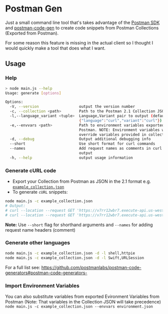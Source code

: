 # Postman Gen
Just a small command line tool that's takes advantage of the [Postman SDK](https://github.com/postmanlabs/postman-collection) and [postman-code-gen](https://github.com/postmanlabs/postman-code-generators#postman-code-generators-) to create code snippets from Postman Collections (Exported from Postman).

For some reason this feature is missing in the actual client so I thought I would quickly make a tool that does what I want.

## Usage
### Help
```bash
> node main.js --help
Usage: generate [options]

Options:
  -V, --version                  output the version number
  -c, --collection <path>        Path to the Postman 2.1 Collection JSON
  -l,--language_variant <tuple>  Language,Variant pair to output (default:
                                 {"language":"curl","variant":"curl"})
  -e,--envvars <path>            Path to environment variables exported from
                                 Postman. NOTE: Environment variables will not
                                 override variables provided in collection
  -d, --debug                    Output additional debugging info
  --short                        Use short format for curl commands
  --names                        Add request names as comments in curl commands
                                 output
  -h, --help                     output usage information
```
### Generate cURL code
- Export your Collection from Postman as JSON in the 2.1 format e.g. [`example_collection.json`](./example_collection.json)
- To generate `cURL` snippets:
```bash
node main.js -c example_collection.json
# Output:
# curl --location --request GET 'https://v7rr12wbr7.execute-api.us-west-2.amazonaws.com/prod/courses?c0=PHYS153&c1=APSC160&c2=CHEM154&c3=MATH100&c4=APSC150&c5=MATH101&c6=MATH152&c7=PHYS170&c8=ENGL112&c9=MATH253&c10=MECH226&c11=MATH255&c12=MECH220&c13=MECH221&c14=MECH224&c15=MECH222&c16=MECH223&c17=MECH225&c18=MECH375&c19=MECH368&c20=MECH360&c21=MECH328&c22=MECH326&c23=MECH325&c24=CIVL200&c25=EOSC114&c26=PHIL120&c27=MECH380&c28=MECH358&c29=MECH305&c30=LING101&c31=MATH307&version_key=1.2'
# curl --location --request GET 'https://v7rr12wbr7.execute-api.us-west-2.amazonaws.com/prod/courses?c0=PHYS153'
```

**Note:** Use `--short` flag for shorthand arguments and `--names` for adding request name headers (comment)

### Generate other languages

```bash
node main.js -c example_collection.json -d -l shell,httpie
node main.js -c example_collection.json -d -l Swift,URLSession
```
For a full list see:
https://github.com/postmanlabs/postman-code-generators#postman-code-generators-
### Import Environment Variables
You can also substitute variables from exported Evironment Variables from Postman (Note: That variables in the Collection JSON will take precedence)     
`node main.js -c example_collection.json --envvars environment.json`

